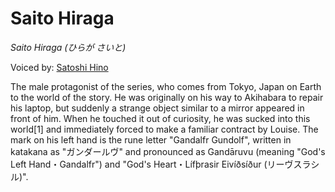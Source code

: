 # Saito Hiraga

_Saito Hiraga (ひらが さいと)_

Voiced by: [Satoshi Hino](https://en.wikipedia.org/wiki/Satoshi_Hino)

The male protagonist of the series, who comes from Tokyo, Japan on Earth to the world of the story. He was originally on his way to Akihabara to repair his laptop, but suddenly a strange object similar to a mirror appeared in front of him. When he touched it out of curiosity, he was sucked into this world[1] and immediately forced to make a familiar contract by Louise. The mark on his left hand is the rune letter "Gandalfr Gundolf", written in katakana as "ガンダールヴ" and pronounced as Gandāruvu (meaning "God's Left Hand・Gandalfr") and "God's Heart・Lífþrasir Eivíðsíður (リーヴスラシル)".